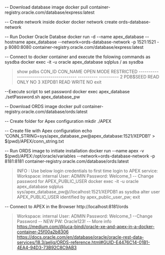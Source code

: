 -- Download database image
docker pull container-registry.oracle.com/database/express:latest

-- Create network inside docker
docker network create ords-database-network

-- Run Docker Oracle Databse
docker run -d --name apex_database --hostname apex_database --network=ords-database-network -p 1521:1521 -p 8080:8080 container-registry.oracle.com/database/express:latest

-- Connect to docker container and execute the folowing commands as sysdba
docker exec -it -u oracle apex_database sqlplus / as sysdba
> show pdbs
>			CON_ID CON_NAME                       OPEN MODE  RESTRICTED
>		---------- ------------------------------ ---------- ----------
>				 2 PDB$SEED                       READ ONLY  NO
>				 3 XEPDB1                         READ WRITE NO
> exit

--Execute script to set password
docker exec apex_database ./setPassword.sh apex_database_pw

-- Download ORDS image
docker pull container-registry.oracle.com/database/ords:latest

-- Create folder for Apex configuration
mkdir ./APEX

-- Create file with Apex configuration
echo 'CONN_STRING=sys/apex_database_pw@apex_database:1521/XEPDB1' > $(pwd)/APEX/conn_string.txt

-- Run ORDS image to initiate installation
docker run --name apex -v $(pwd)/APEX:/opt/oracle/variables --network=ords-database-network -p 8181:8181 container-registry.oracle.com/database/ords:latest
>INFO : Use below login credentials to first time login to APEX service:
>        Workspace: internal
>        User:      ADMIN
>		Password:  Welcome_1
-- Change password for APEX_PUBLIC_USER
docker exec -it -u oracle apex_database sqlplus sys/apex_database_pw@//localhost:1521/XEPDB1 as sysdba
> alter user APEX_PUBLIC_USER identified by apex_public_user_pw;
exit

-- Connect to APEX in the Browser
http://localhost:8181/ords
>Workspace: internal
>User:      ADMIN
>Password:  Welcome_1
--Change Password
-- NEW PW: Oracle123!
-- More info
https://medium.com/@luca-bindi/oracle-xe-and-apex-in-a-docker-container-25f00a2b8306
https://docs.oracle.com/en/database/oracle/oracle-rest-data-services/18.3/aelig/ORDS-reference.html#GUID-E4476C14-01B1-4EA4-94D3-73B92C8C9AB3


